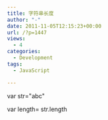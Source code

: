 ```yaml
---
title: 字符串长度
author: "-"
date: 2011-11-05T12:15:23+00:00
url: /?p=1447
views:
  - 4
categories:
  - Development
tags:
  - JavaScript

---
```

var str="abc"

var length= str.length